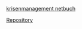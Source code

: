 [krisenmanagement netbuch](https://consortium.github.io/ADA-buch/vivliostyle/viewer/#src=../../netbuch/krisenmanagement-netbuch.xhtml&bookMode=true)

[Repository](https://github.com/consortium/ADA-buch)
